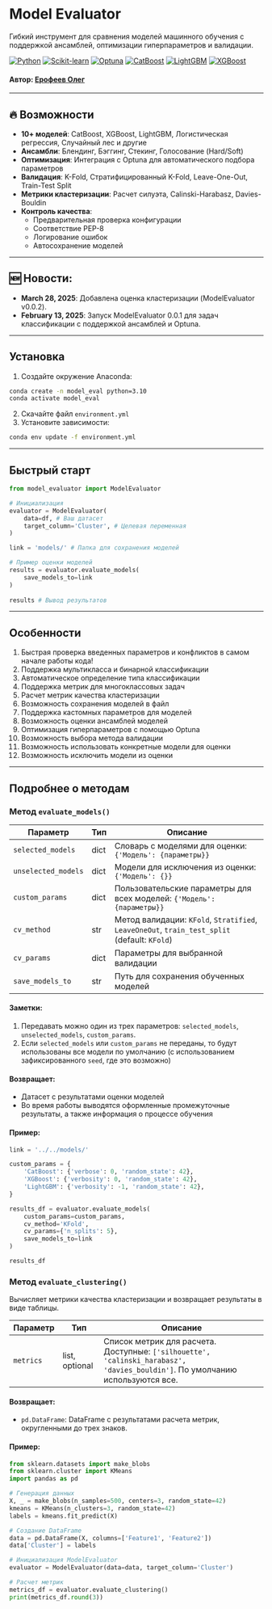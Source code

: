 # Model Evaluator

Гибкий инструмент для сравнения моделей машинного обучения с поддержкой ансамблей, оптимизации гиперпараметров и валидации.

[![Python](https://img.shields.io/badge/Python-3.10-3776AB?logo=python&logoColor=white)](https://www.python.org)
[![Scikit-learn](https://img.shields.io/badge/Scikit--learn-1.6.1-F7931E?logo=scikit-learn&logoColor=white)](https://scikit-learn.org)
[![Optuna](https://img.shields.io/badge/Optuna-4.2-2C5D92)](https://optuna.org)
[![CatBoost](https://img.shields.io/badge/CatBoost-1.2.7-FF6B4A)](https://catboost.ai)
[![LightGBM](https://img.shields.io/badge/LightGBM-4.5.0-FFD700)](https://lightgbm.readthedocs.io)
[![XGBoost](https://img.shields.io/badge/XGBoost-2.1.3-9B4F96)](https://xgboost.readthedocs.io)

#### Автор: [Ерофеев Олег](https://github.com/SomeBotMeOn)

---

## 🔥 Возможности

- **10+ моделей**: CatBoost, XGBoost, LightGBM, Логистическая регрессия, Случайный лес и другие
- **Ансамбли**: Блендинг, Бэггинг, Стекинг, Голосование (Hard/Soft)
- **Оптимизация**: Интеграция с Optuna для автоматического подбора параметров
- **Валидация**: K-Fold, Стратифицированный K-Fold, Leave-One-Out, Train-Test Split
- **Метрики кластеризации**: Расчет силуэта, Calinski-Harabasz, Davies-Bouldin
- **Контроль качества**:
  - Предварительная проверка конфигурации
  - Соответствие PEP-8
  - Логирование ошибок
  - Автосохранение моделей

---

## 🆕 Новости:
* **March 28, 2025**: Добавлена оценка кластеризации (ModelEvaluator v0.0.2).
* **February 13, 2025**: Запуск ModelEvaluator 0.0.1 для задач классификации с поддержкой ансамблей и Optuna.

---

## Установка

1. Создайте окружение Anaconda:
```bash
conda create -n model_eval python=3.10
conda activate model_eval
```

2. Скачайте файл `environment.yml`
3. Установите зависимости:
```bash
conda env update -f environment.yml
```

---

## Быстрый старт

```python
from model_evaluator import ModelEvaluator

# Инициализация
evaluator = ModelEvaluator(
    data=df, # Ваш датасет
    target_column='Cluster', # Целевая переменная
)

link = 'models/' # Папка для сохранения моделей

# Пример оценки моделей
results = evaluator.evaluate_models(
    save_models_to=link
)
  
results # Вывод результатов
```

---

## Особенности

1. Быстрая проверка введенных параметров и конфликтов в самом начале работы кода!
2. Поддержка мультикласса и бинарной классификации
3. Автоматическое определение типа классификации
4. Поддержка метрик для многоклассовых задач
5. Расчет метрик качества кластеризации
6. Возможность сохранения моделей в файл
7. Поддержка кастомных параметров для моделей
8. Возможность оценки ансамблей моделей
9. Оптимизация гиперпараметров с помощью Optuna
10. Возможность выбора метода валидации
11. Возможность использовать конкретные модели для оценки
12. Возможность исключить модели из оценки

---

## Подробнее о методам

### Метод `evaluate_models()`

| Параметр           | Тип   | Описание                                                                                     |
|--------------------|-------|----------------------------------------------------------------------------------------------|
| `selected_models`  | dict  | Словарь с моделями для оценки: `{'Модель': {параметры}}`                                     |
| `unselected_models`| dict  | Модели для исключения из оценки: `{'Модель': {}}`                                            |
| `custom_params`    | dict  | Пользовательские параметры для всех моделей: `{'Модель': {параметры}}`                       |
| `cv_method`        | str   | Метод валидации: `KFold`, `Stratified`, `LeaveOneOut`, `train_test_split` (default: `KFold`) |
| `cv_params`        | dict  | Параметры для выбранной валидации                                                            |
| `save_models_to`   | str   | Путь для сохранения обученных моделей                                                        |

#### Заметки: 
1. Передавать можно один из трех параметров: `selected_models`, `unselected_models`, `custom_params`.
2. Если `selected_models` или `custom_params` не переданы, то будут использованы все модели по умолчанию
(с использованием зафиксированного `seed`, где это возможно)

#### Возвращает:
- Датасет с результатами оценки моделей
- Во время работы выводятся оформленные промежуточные результаты, а также информация о процессе обучения

#### Пример:
```python
link = '../../models/'

custom_params = {
    'CatBoost': {'verbose': 0, 'random_state': 42},
    'XGBoost': {'verbosity': 0, 'random_state': 42},
    'LightGBM': {'verbosity': -1, 'random_state': 42},
}

results_df = evaluator.evaluate_models(
    custom_params=custom_params,
    cv_method='KFold',
    cv_params={'n_splits': 5},
    save_models_to=link
)

results_df
```

### Метод `evaluate_clustering()`

Вычисляет метрики качества кластеризации и возвращает результаты в виде таблицы.

| Параметр           | Тип            | Описание                                                                                                                      |
|--------------------|----------------|-------------------------------------------------------------------------------------------------------------------------------|
| `metrics`          | list, optional | Список метрик для расчета. Доступные: `['silhouette', 'calinski_harabasz', 'davies_bouldin']`. По умолчанию используются все. |

#### Возвращает:
- `pd.DataFrame`: DataFrame с результатами расчета метрик, округленными до трех знаков.

#### Пример:
```python
from sklearn.datasets import make_blobs
from sklearn.cluster import KMeans
import pandas as pd

# Генерация данных
X, _ = make_blobs(n_samples=500, centers=3, random_state=42)
kmeans = KMeans(n_clusters=3, random_state=42)
labels = kmeans.fit_predict(X)

# Создание DataFrame
data = pd.DataFrame(X, columns=['Feature1', 'Feature2'])
data['Cluster'] = labels

# Инициализация ModelEvaluator
evaluator = ModelEvaluator(data=data, target_column='Cluster')

# Расчет метрик
metrics_df = evaluator.evaluate_clustering()
print(metrics_df.round(3))
```